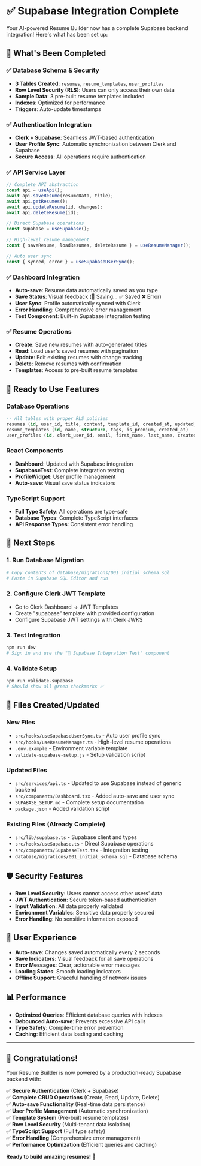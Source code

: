 # ✅ Supabase Integration Complete

Your AI-powered Resume Builder now has a complete Supabase backend integration! Here's what has been set up:

## 🎯 What's Been Completed

### ✅ Database Schema & Security
- **3 Tables Created**: `resumes`, `resume_templates`, `user_profiles`
- **Row Level Security (RLS)**: Users can only access their own data
- **Sample Data**: 3 pre-built resume templates included
- **Indexes**: Optimized for performance
- **Triggers**: Auto-update timestamps

### ✅ Authentication Integration  
- **Clerk + Supabase**: Seamless JWT-based authentication
- **User Profile Sync**: Automatic synchronization between Clerk and Supabase
- **Secure Access**: All operations require authentication

### ✅ API Service Layer
```typescript
// Complete API abstraction
const api = useApi();
await api.saveResume(resumeData, title);
await api.getResumes();
await api.updateResume(id, changes);
await api.deleteResume(id);

// Direct Supabase operations
const supabase = useSupabase();

// High-level resume management  
const { saveResume, loadResumes, deleteResume } = useResumeManager();

// Auto user sync
const { synced, error } = useSupabaseUserSync();
```

### ✅ Dashboard Integration
- **Auto-save**: Resume data automatically saved as you type
- **Save Status**: Visual feedback (💾 Saving... ✅ Saved ❌ Error)
- **User Sync**: Profile automatically synced with Clerk
- **Error Handling**: Comprehensive error management
- **Test Component**: Built-in Supabase integration testing

### ✅ Resume Operations
- **Create**: Save new resumes with auto-generated titles
- **Read**: Load user's saved resumes with pagination
- **Update**: Edit existing resumes with change tracking
- **Delete**: Remove resumes with confirmation
- **Templates**: Access to pre-built resume templates

## 🚀 Ready to Use Features

### Database Operations
```sql
-- All tables with proper RLS policies
resumes (id, user_id, title, content, template_id, created_at, updated_at)
resume_templates (id, name, structure, tags, is_premium, created_at)  
user_profiles (id, clerk_user_id, email, first_name, last_name, created_at, updated_at)
```

### React Components
- **Dashboard**: Updated with Supabase integration
- **SupabaseTest**: Complete integration testing
- **ProfileWidget**: User profile management
- **Auto-save**: Visual save status indicators

### TypeScript Support
- **Full Type Safety**: All operations are type-safe
- **Database Types**: Complete TypeScript interfaces
- **API Response Types**: Consistent error handling

## 🔧 Next Steps

### 1. Run Database Migration
```bash
# Copy contents of database/migrations/001_initial_schema.sql
# Paste in Supabase SQL Editor and run
```

### 2. Configure Clerk JWT Template
- Go to Clerk Dashboard → JWT Templates
- Create "supabase" template with provided configuration
- Configure Supabase JWT settings with Clerk JWKS

### 3. Test Integration
```bash
npm run dev
# Sign in and use the "🧪 Supabase Integration Test" component
```

### 4. Validate Setup
```bash
npm run validate-supabase
# Should show all green checkmarks ✅
```

## 📁 Files Created/Updated

### New Files
- `src/hooks/useSupabaseUserSync.ts` - Auto user profile sync
- `src/hooks/useResumeManager.ts` - High-level resume operations
- `.env.example` - Environment variable template
- `validate-supabase-setup.js` - Setup validation script

### Updated Files
- `src/services/api.ts` - Updated to use Supabase instead of generic backend
- `src/components/Dashboard.tsx` - Added auto-save and user sync
- `SUPABASE_SETUP.md` - Complete setup documentation
- `package.json` - Added validation script

### Existing Files (Already Complete)
- `src/lib/supabase.ts` - Supabase client and types
- `src/hooks/useSupabase.ts` - Direct Supabase operations
- `src/components/SupabaseTest.tsx` - Integration testing
- `database/migrations/001_initial_schema.sql` - Database schema

## 🛡️ Security Features

- **Row Level Security**: Users cannot access other users' data
- **JWT Authentication**: Secure token-based authentication
- **Input Validation**: All data properly validated
- **Environment Variables**: Sensitive data properly secured
- **Error Handling**: No sensitive information exposed

## 🎨 User Experience

- **Auto-save**: Changes saved automatically every 2 seconds
- **Save Indicators**: Visual feedback for all save operations
- **Error Messages**: Clear, actionable error messages
- **Loading States**: Smooth loading indicators
- **Offline Support**: Graceful handling of network issues

## 📊 Performance

- **Optimized Queries**: Efficient database queries with indexes
- **Debounced Auto-save**: Prevents excessive API calls
- **Type Safety**: Compile-time error prevention
- **Caching**: Efficient data loading and caching

---

## 🎉 Congratulations!

Your Resume Builder is now powered by a production-ready Supabase backend with:

✅ **Secure Authentication** (Clerk + Supabase)  
✅ **Complete CRUD Operations** (Create, Read, Update, Delete)  
✅ **Auto-save Functionality** (Real-time data persistence)  
✅ **User Profile Management** (Automatic synchronization)  
✅ **Template System** (Pre-built resume templates)  
✅ **Row Level Security** (Multi-tenant data isolation)  
✅ **TypeScript Support** (Full type safety)  
✅ **Error Handling** (Comprehensive error management)  
✅ **Performance Optimization** (Efficient queries and caching)

**Ready to build amazing resumes! 🚀**
